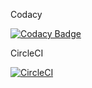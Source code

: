 Codacy

[![Codacy Badge](https://api.codacy.com/project/badge/Grade/1463420d2d7349df969d50cf812f9a90)](https://www.codacy.com/app/utkarsh311/ibm-w2-matchzone-server?utm_source=github.com&amp;utm_medium=referral&amp;utm_content=stackroute-immersive/ibm-w2-matchzone-server&amp;utm_campaign=Badge_Grade)

CircleCI

[![CircleCI](https://circleci.com/gh/stackroute-immersive/ibm-w2-buzzup-server/tree/v1.1.0.svg?style=svg)](https://circleci.com/gh/stackroute-immersive/ibm-w2-buzzup-server/tree/v1.1.0)
